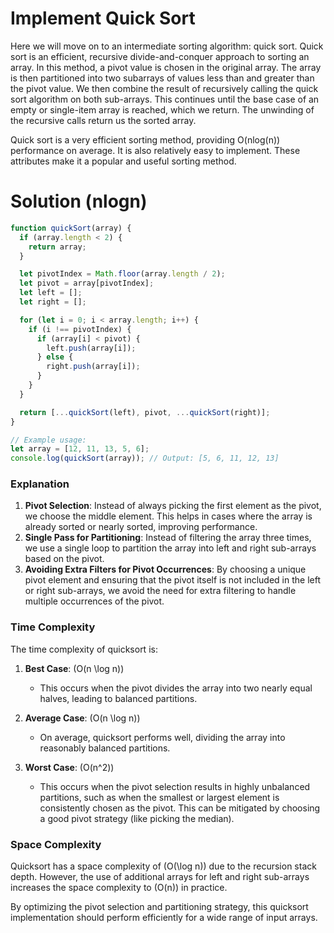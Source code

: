 # Implement Quick Sort
Here we will move on to an intermediate sorting algorithm: quick sort. Quick sort is an efficient, recursive divide-and-conquer approach to sorting an array. In this method, a pivot value is chosen in the original array. The array is then partitioned into two subarrays of values less than and greater than the pivot value. We then combine the result of recursively calling the quick sort algorithm on both sub-arrays. This continues until the base case of an empty or single-item array is reached, which we return. The unwinding of the recursive calls return us the sorted array.

Quick sort is a very efficient sorting method, providing O(nlog(n)) performance on average. It is also relatively easy to implement. These attributes make it a popular and useful sorting method.

# Solution (nlogn)

```javascript
function quickSort(array) {
  if (array.length < 2) {
    return array;
  }

  let pivotIndex = Math.floor(array.length / 2);
  let pivot = array[pivotIndex];
  let left = [];
  let right = [];

  for (let i = 0; i < array.length; i++) {
    if (i !== pivotIndex) {
      if (array[i] < pivot) {
        left.push(array[i]);
      } else {
        right.push(array[i]);
      }
    }
  }

  return [...quickSort(left), pivot, ...quickSort(right)];
}

// Example usage:
let array = [12, 11, 13, 5, 6];
console.log(quickSort(array)); // Output: [5, 6, 11, 12, 13]
```

### Explanation

1. **Pivot Selection**: Instead of always picking the first element as the pivot, we choose the middle element. This helps in cases where the array is already sorted or nearly sorted, improving performance.
2. **Single Pass for Partitioning**: Instead of filtering the array three times, we use a single loop to partition the array into left and right sub-arrays based on the pivot.
3. **Avoiding Extra Filters for Pivot Occurrences**: By choosing a unique pivot element and ensuring that the pivot itself is not included in the left or right sub-arrays, we avoid the need for extra filtering to handle multiple occurrences of the pivot.

### Time Complexity

The time complexity of quicksort is:

1. **Best Case**: \(O(n \log n)\)
   - This occurs when the pivot divides the array into two nearly equal halves, leading to balanced partitions.

2. **Average Case**: \(O(n \log n)\)
   - On average, quicksort performs well, dividing the array into reasonably balanced partitions.

3. **Worst Case**: \(O(n^2)\)
   - This occurs when the pivot selection results in highly unbalanced partitions, such as when the smallest or largest element is consistently chosen as the pivot. This can be mitigated by choosing a good pivot strategy (like picking the median).

### Space Complexity

Quicksort has a space complexity of \(O(\log n)\) due to the recursion stack depth. However, the use of additional arrays for left and right sub-arrays increases the space complexity to \(O(n)\) in practice.

By optimizing the pivot selection and partitioning strategy, this quicksort implementation should perform efficiently for a wide range of input arrays.
